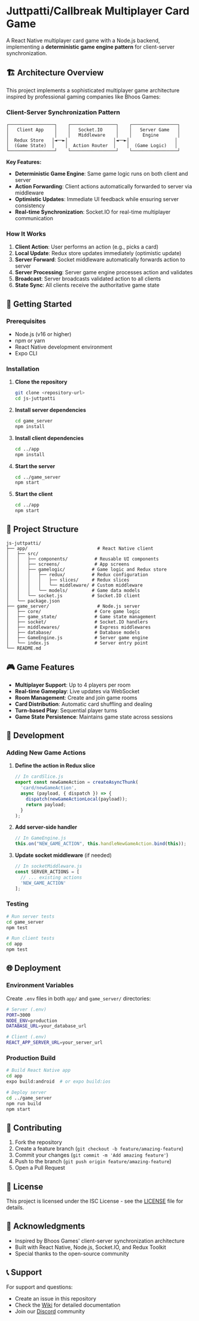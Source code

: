# Juttpatti/Callbreak Multiplayer Card Game

A React Native multiplayer card game with a Node.js backend, implementing a **deterministic game engine pattern** for client-server synchronization.

## 🏗️ Architecture Overview

This project implements a sophisticated multiplayer game architecture inspired by professional gaming companies like Bhoos Games:

### **Client-Server Synchronization Pattern**

```
┌─────────────────┐    ┌─────────────────┐    ┌─────────────────┐
│   Client App    │    │   Socket.IO     │    │   Server Game   │
│                 │    │   Middleware    │    │    Engine       │
│  Redux Store   │◄──►│                 │◄──►│                 │
│  (Game State)  │    │  Action Router  │    │  (Game Logic)   │
└─────────────────┘    └─────────────────┘    └─────────────────┘
```

**Key Features:**
- **Deterministic Game Engine**: Same game logic runs on both client and server
- **Action Forwarding**: Client actions automatically forwarded to server via middleware
- **Optimistic Updates**: Immediate UI feedback while ensuring server consistency
- **Real-time Synchronization**: Socket.IO for real-time multiplayer communication

### **How It Works**

1. **Client Action**: User performs an action (e.g., picks a card)
2. **Local Update**: Redux store updates immediately (optimistic update)
3. **Server Forward**: Socket middleware automatically forwards action to server
4. **Server Processing**: Server game engine processes action and validates
5. **Broadcast**: Server broadcasts validated action to all clients
6. **State Sync**: All clients receive the authoritative game state

## 🚀 Getting Started

### Prerequisites
- Node.js (v16 or higher)
- npm or yarn
- React Native development environment
- Expo CLI

### Installation

1. **Clone the repository**
   ```bash
   git clone <repository-url>
   cd js-juttpatti
   ```

2. **Install server dependencies**
   ```bash
   cd game_server
   npm install
   ```

3. **Install client dependencies**
   ```bash
   cd ../app
   npm install
   ```

4. **Start the server**
   ```bash
   cd ../game_server
   npm start
   ```

5. **Start the client**
   ```bash
   cd ../app
   npm start
   ```

## 📁 Project Structure

```
js-juttpatti/
├── app/                          # React Native client
│   ├── src/
│   │   ├── components/          # Reusable UI components
│   │   ├── screens/             # App screens
│   │   ├── gamelogic/          # Game logic and Redux store
│   │   │   ├── redux/          # Redux configuration
│   │   │   │   ├── slices/     # Redux slices
│   │   │   │   └── middleware/ # Custom middleware
│   │   │   └── models/         # Game data models
│   │   └── socket.js           # Socket.IO client
│   └── package.json
├── game_server/                  # Node.js server
│   ├── core/                    # Core game logic
│   ├── game_state/              # Game state management
│   ├── socket/                  # Socket.IO handlers
│   ├── middlewares/             # Express middlewares
│   ├── database/                # Database models
│   ├── GameEngine.js            # Server game engine
│   └── index.js                 # Server entry point
└── README.md
```

## 🎮 Game Features

- **Multiplayer Support**: Up to 4 players per room
- **Real-time Gameplay**: Live updates via WebSocket
- **Room Management**: Create and join game rooms
- **Card Distribution**: Automatic card shuffling and dealing
- **Turn-based Play**: Sequential player turns
- **Game State Persistence**: Maintains game state across sessions

## 🔧 Development

### **Adding New Game Actions**

1. **Define the action in Redux slice**
   ```javascript
   // In cardSlice.js
   export const newGameAction = createAsyncThunk(
     'card/newGameAction',
     async (payload, { dispatch }) => {
       dispatch(newGameActionLocal(payload));
       return payload;
     }
   );
   ```

2. **Add server-side handler**
   ```javascript
   // In GameEngine.js
   this.on("NEW_GAME_ACTION", this.handleNewGameAction.bind(this));
   ```

3. **Update socket middleware** (if needed)
   ```javascript
   // In socketMiddleware.js
   const SERVER_ACTIONS = [
     // ... existing actions
     'NEW_GAME_ACTION'
   ];
   ```

### **Testing**

```bash
# Run server tests
cd game_server
npm test

# Run client tests
cd app
npm test
```

## 🌐 Deployment

### **Environment Variables**

Create `.env` files in both `app/` and `game_server/` directories:

```bash
# Server (.env)
PORT=3000
NODE_ENV=production
DATABASE_URL=your_database_url

# Client (.env)
REACT_APP_SERVER_URL=your_server_url
```

### **Production Build**

```bash
# Build React Native app
cd app
expo build:android  # or expo build:ios

# Deploy server
cd ../game_server
npm run build
npm start
```

## 🤝 Contributing

1. Fork the repository
2. Create a feature branch (`git checkout -b feature/amazing-feature`)
3. Commit your changes (`git commit -m 'Add amazing feature'`)
4. Push to the branch (`git push origin feature/amazing-feature`)
5. Open a Pull Request

## 📝 License

This project is licensed under the ISC License - see the [LICENSE](LICENSE) file for details.

## 🙏 Acknowledgments

- Inspired by Bhoos Games' client-server synchronization architecture
- Built with React Native, Node.js, Socket.IO, and Redux Toolkit
- Special thanks to the open-source community

## 📞 Support

For support and questions:
- Create an issue in this repository
- Check the [Wiki](../../wiki) for detailed documentation
- Join our [Discord](link-to-discord) community
